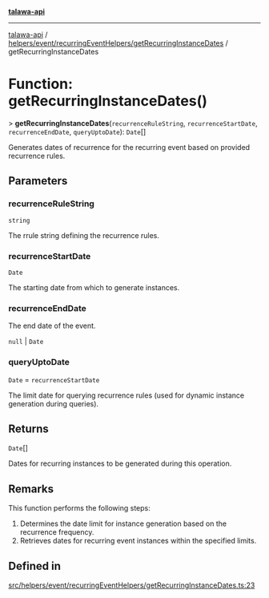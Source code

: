 [**talawa-api**](../../../../../README.md)

***

[talawa-api](../../../../../modules.md) / [helpers/event/recurringEventHelpers/getRecurringInstanceDates](../README.md) / getRecurringInstanceDates

# Function: getRecurringInstanceDates()

\> **getRecurringInstanceDates**(`recurrenceRuleString`, `recurrenceStartDate`, `recurrenceEndDate`, `queryUptoDate`): `Date`[]

Generates dates of recurrence for the recurring event based on provided recurrence rules.

## Parameters

### recurrenceRuleString

`string`

The rrule string defining the recurrence rules.

### recurrenceStartDate

`Date`

The starting date from which to generate instances.

### recurrenceEndDate

The end date of the event.

`null` | `Date`

### queryUptoDate

`Date` = `recurrenceStartDate`

The limit date for querying recurrence rules (used for dynamic instance generation during queries).

## Returns

`Date`[]

Dates for recurring instances to be generated during this operation.

## Remarks

This function performs the following steps:
1. Determines the date limit for instance generation based on the recurrence frequency.
2. Retrieves dates for recurring event instances within the specified limits.

## Defined in

[src/helpers/event/recurringEventHelpers/getRecurringInstanceDates.ts:23](https://github.com/PalisadoesFoundation/talawa-api/blob/039b0f127fb8caa46d57186ab4b3bb27fe150903/src/helpers/event/recurringEventHelpers/getRecurringInstanceDates.ts#L23)
